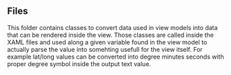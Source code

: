 ## Files

This folder contains classes to convert data used in view models into data that can be rendered inside the view. Those classes are called inside the XAML files and used along a given variable found in the view model to actually parse the value into somehting usefull for the view itself. For example lat/long values can be converted into degree minutes seconds with proper degree symbol inside the output text value.
